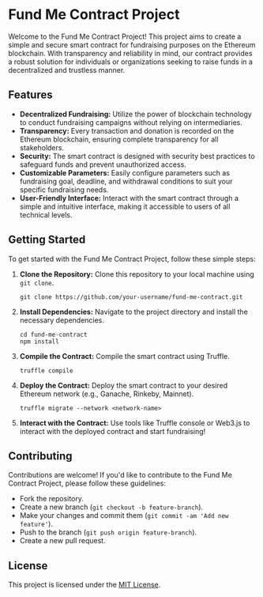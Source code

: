 # Fund Me Contract Project

Welcome to the Fund Me Contract Project! This project aims to create a simple and secure smart contract for fundraising purposes on the Ethereum blockchain. With transparency and reliability in mind, our contract provides a robust solution for individuals or organizations seeking to raise funds in a decentralized and trustless manner.

## Features

- **Decentralized Fundraising:** Utilize the power of blockchain technology to conduct fundraising campaigns without relying on intermediaries.
- **Transparency:** Every transaction and donation is recorded on the Ethereum blockchain, ensuring complete transparency for all stakeholders.
- **Security:** The smart contract is designed with security best practices to safeguard funds and prevent unauthorized access.
- **Customizable Parameters:** Easily configure parameters such as fundraising goal, deadline, and withdrawal conditions to suit your specific fundraising needs.
- **User-Friendly Interface:** Interact with the smart contract through a simple and intuitive interface, making it accessible to users of all technical levels.

## Getting Started

To get started with the Fund Me Contract Project, follow these simple steps:

1. **Clone the Repository:** Clone this repository to your local machine using `git clone`.

    ```
    git clone https://github.com/your-username/fund-me-contract.git
    ```

2. **Install Dependencies:** Navigate to the project directory and install the necessary dependencies.

    ```
    cd fund-me-contract
    npm install
    ```

3. **Compile the Contract:** Compile the smart contract using Truffle.

    ```
    truffle compile
    ```

4. **Deploy the Contract:** Deploy the smart contract to your desired Ethereum network (e.g., Ganache, Rinkeby, Mainnet).

    ```
    truffle migrate --network <network-name>
    ```

5. **Interact with the Contract:** Use tools like Truffle console or Web3.js to interact with the deployed contract and start fundraising!

## Contributing

Contributions are welcome! If you'd like to contribute to the Fund Me Contract Project, please follow these guidelines:

- Fork the repository.
- Create a new branch (`git checkout -b feature-branch`).
- Make your changes and commit them (`git commit -am 'Add new feature'`).
- Push to the branch (`git push origin feature-branch`).
- Create a new pull request.

## License

This project is licensed under the [MIT License](LICENSE).



